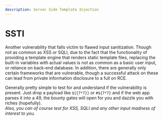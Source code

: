 ```yaml
---
description: Server Side Template Injection
---
```


# SSTI

Another vulnerability that falls victim to flawed input sanitization.  Though not as common as XSS or SQLI, due to the fact that the functionality of providing a template engine that renders static template files, replacing the built-in variables with actual values is not as common as a basic user input, or reliance on back-end database.  In addition, there are generally only certain frameworks that are vulnerable, though a successful attack on these can lead from private information disclosure to a full on RCE. 

Generally pretty simple to test for and understand if the vulnerability is present.  Just drop a payload like `${{7*7}}` or `#${7*7}` and if the web app parses it into a 49, the bounty gates will open for you and dazzle you with riches \(hopefully\).     
_Also, you can of course test for XSS, SQLI and any other input madness of interest to you._

